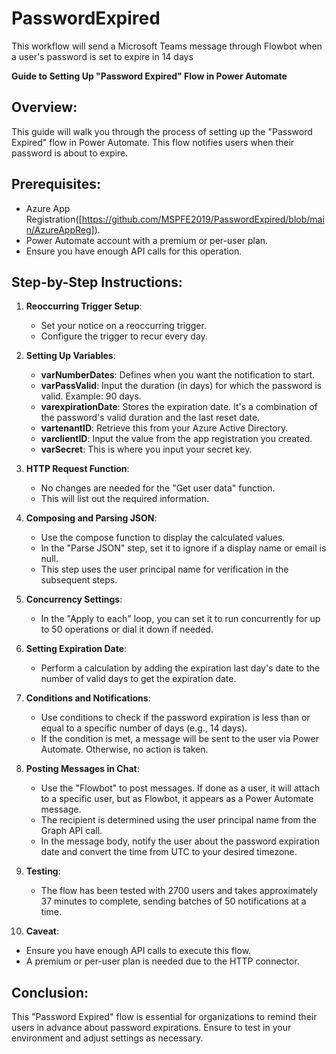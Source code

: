 # PasswordExpired
This workflow will send a Microsoft Teams message through Flowbot when a user's password is set to expire in 14 days

**Guide to Setting Up "Password Expired" Flow in Power Automate**

## Overview:

This guide will walk you through the process of setting up the "Password Expired" flow in Power Automate. This flow notifies users when their password is about to expire.

## Prerequisites:
- Azure App Registration([https://github.com/MSPFE2019/PasswordExpired/blob/main/AzureAppReg]).
- Power Automate account with a premium or per-user plan.
- Ensure you have enough API calls for this operation.

## Step-by-Step Instructions:

1. **Reoccurring Trigger Setup**:
   - Set your notice on a reoccurring trigger.
   - Configure the trigger to recur every day.

2. **Setting Up Variables**:
   - **varNumberDates**: Defines when you want the notification to start.
   - **varPassValid**: Input the duration (in days) for which the password is valid. Example: 90 days.
   - **varexpirationDate**: Stores the expiration date. It's a combination of the password's valid duration and the last reset date.
   - **vartenantID**: Retrieve this from your Azure Active Directory.
   - **varclientID**: Input the value from the app registration you created.
   - **varSecret**: This is where you input your secret key.

3. **HTTP Request Function**:
   - No changes are needed for the "Get user data" function.
   - This will list out the required information.

4. **Composing and Parsing JSON**:
   - Use the compose function to display the calculated values.
   - In the "Parse JSON" step, set it to ignore if a display name or email is null.
   - This step uses the user principal name for verification in the subsequent steps.

5. **Concurrency Settings**:
   - In the "Apply to each" loop, you can set it to run concurrently for up to 50 operations or dial it down if needed.

6. **Setting Expiration Date**:
   - Perform a calculation by adding the expiration last day's date to the number of valid days to get the expiration date.

7. **Conditions and Notifications**:
   - Use conditions to check if the password expiration is less than or equal to a specific number of days (e.g., 14 days).
   - If the condition is met, a message will be sent to the user via Power Automate. Otherwise, no action is taken.

8. **Posting Messages in Chat**:
   - Use the "Flowbot" to post messages. If done as a user, it will attach to a specific user, but as Flowbot, it appears as a Power Automate message.
   - The recipient is determined using the user principal name from the Graph API call.
   - In the message body, notify the user about the password expiration date and convert the time from UTC to your desired timezone.

9. **Testing**:
   - The flow has been tested with 2700 users and takes approximately 37 minutes to complete, sending batches of 50 notifications at a time.

10. **Caveat**:
   - Ensure you have enough API calls to execute this flow.
   - A premium or per-user plan is needed due to the HTTP connector.

## Conclusion:

This "Password Expired" flow is essential for organizations to remind their users in advance about password expirations. Ensure to test in your environment and adjust settings as necessary.
